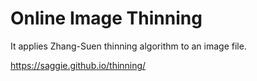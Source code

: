 # Online Image Thinning
It applies Zhang-Suen thinning algorithm to an image file.

https://saggie.github.io/thinning/
